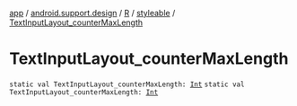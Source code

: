 [app](../../../index.md) / [android.support.design](../../index.md) / [R](../index.md) / [styleable](index.md) / [TextInputLayout_counterMaxLength](./-text-input-layout_counter-max-length.md)

# TextInputLayout_counterMaxLength

`static val TextInputLayout_counterMaxLength: `[`Int`](https://kotlinlang.org/api/latest/jvm/stdlib/kotlin/-int/index.html)
`static val TextInputLayout_counterMaxLength: `[`Int`](https://kotlinlang.org/api/latest/jvm/stdlib/kotlin/-int/index.html)